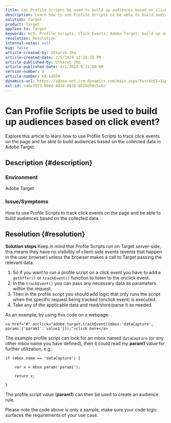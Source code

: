 ```yaml
---
title: Can Profile Scripts be used to build up audiences based on click event?
description: Learn how to use Profile Scripts to be able to build audiences based on the collected data in Adobe Target.
solution: Target
product: Target
applies-to: Target
keywords: KCS, Profile Scripts, Click Events, Adobe Target, build up audiences, onclick
resolution: Resolution
internal-notes: null
bug: false
article-created-by: Utkarsh Jha
article-created-date: 2/5/2024 12:10:35 PM
article-published-by: Utkarsh Jha
article-published-date: 4/1/2024 9:31:08 AM
version-number: 4
article-number: KA-14550
dynamics-url: https://adobe-ent.crm.dynamics.com/main.aspx?forceUCI=1&pagetype=entityrecord&etn=knowledgearticle&id=a16c748c-1fc4-ee11-9079-6045bd0065f9
exl-id: c46e70f3-080d-493d-9936-8b2bd50c5e02
---
```

# Can Profile Scripts be used to build up audiences based on click event?


Explore this article to learn how to use Profile Scripts to track click events on the page and be able to build audiences based on the collected data in Adobe Target.

## Description {#description}


### Environment

Adobe Target

### Issue/Symptoms

How to use Profile Scripts to track click events on the page and be able to build audiences based on the collected data.


## Resolution {#resolution}


<b>Solution steps</b>
Keep in mind that Profile Scripts run on Target server-side, this means they have no visibility of client-side events (events that happen in the user browser) unless the browser makes a call to Target passing the relevant data.

1. So if you want to run a profile script on a click event you have to add a `getOffer()` or `trackEvent()` function to listen to the onclick event.
2. In the `trackEvent()` you can pass any necessary data as parameters within the request.
3. Then in the profile script you should add logic that only runs the script when the specific request being tracked (onclick event) is executed.
4. Take any of the applicable data and read/store/parse it as needed.


As an example, by using this code on a webpage:

`<a href="#" onclick="adobe.target.trackEvent({mbox:'dataCapture', params:{'param1':'value1'}});">click here</a>`

The example profile script can look for an mbox named `dataCapture` (or any other mbox name you have defined), then it could read my <b>param1</b> value for further utilization, e.g.:


```
if (mbox.name == 'dataCapture') {
```


`    var x = mbox.param('param1'); `

`    return x; `

`}`

The profile script value (<b>param1</b>) can then be used to create an audience rule.

Please note the code above is only a sample, make sure your code logic surfaces the requirements of your use case.

